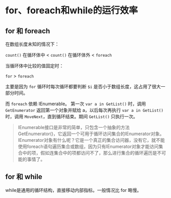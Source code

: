 # for、foreach和while的运行效率

## for 和 foreach

在数组长度未知的情况下： 

`count()` 在循环体中 < `count()` 在循环体外 < `foreach`

当循环体中比较的值固定时：

`for` > `foreach`

主要是因为 `for` 循环时每次循环都要判断 `$i` 是否小于数组长度，这占用了很大一部分时间。

而 `foreach` 依赖 IEnumerable。
第一次 `var a in GetList()` 时，调用 `GetEnumerator` 返回第一个对象并赋给 a，以后每次再执行 `var a in GetList()` 时，调用 `MoveNext`，直到循环结束。期间 `GetList()` 只执行一次。 

> IEnumerable接口是非常的简单，只包含一个抽象的方法GetEnumerator()，它返回一个可用于循环访问集合的IEnumerator对象。<br/> IEnumerator对象有什么呢？它是一个真正的集合访问器，没有它，就不能使用foreach语句遍历集合或数组，因为只有IEnumerator对象才能访问集合中的项，假如连集合中的项都访问不了，那么进行集合的循环遍历是不可能的事情了。

## for 和 while

while是通用的循环结构，直接移动内部指标。一般情况比 for 略慢。